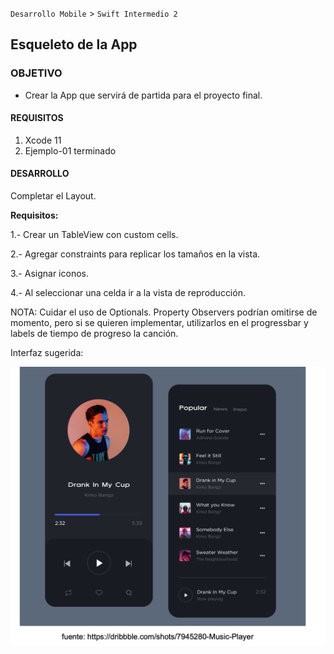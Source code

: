 
`Desarrollo Mobile` > `Swift Intermedio 2`

## Esqueleto de la App

### OBJETIVO

- Crear la App que servirá de partida para el proyecto final.

#### REQUISITOS

1. Xcode 11
2. Ejemplo-01 terminado

#### DESARROLLO

Completar el Layout.  

**Requisitos:**

1.- Crear un TableView con custom cells.

2.- Agregar constraints para replicar los tamaños en la vista.

3.- Asignar iconos.

4.- Al seleccionar una celda ir a la vista de reproducción.

NOTA: Cuidar el uso de Optionals.
Property Observers podrían omitirse de momento, pero si se quieren implementar, utilizarlos en el progressbar y labels de tiempo de progreso la canción.

Interfaz sugerida:

![](0.png)

